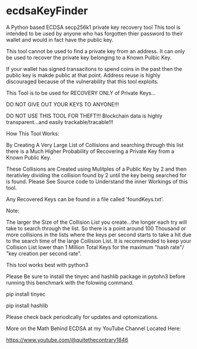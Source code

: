 # ecdsaKeyFinder

A Python based ECDSA secp256k1 private key recovery tool
This tool is intended to be used by anyone who has forgotten thier password to their wallet and would in fact have the public key.

This tool cannot be used to find a private key from an address.
It can only be used to recover the private key belonging to a Known Pulbic Key.

If your wallet has signed transacitons to spend coins in the past then the public key is makde public at that point. Address reuse is highly discouraged because of the vulnerability that this tool exploits.

This Tool is to be used for RECOVERY ONLY of Private Keys...

DO NOT GIVE OUT YOUR KEYS TO ANYONE!!!

DO NOT USE THIS TOOL FOR THEFT!!! Blockchain data is highly transparent...and easily trackable/tracable!!!

How This Tool Works:

By Creating A Very Large List of Collisions and searching through this list there is a Much Higher Probability of Recovering a Private Key from a Known Public Key.

These Collisions are Created using Mulitples of a Public Key by 2 and then iterativley dividing the collision found by 2 until the key being searched for is found.
Please See Source code to Understand the inner Workings of this tool.

Any Recovered Keys can be found in a file called 'foundKeys.txt'.

Note:

The larger the Size of the Collision List you create...the longer each try will take to search through the list. So there is a point around 100 Thousand or more collisions in the lists where the keys per second starts to take a hit due to the search time of the large Collision List. It is recommended to keep your Collision List lower than 1 Million Total Keys for the maximum "hash rate"/ "key creation per second rate".

This tool works best with python3

Please Be sure to install the tinyec and hashlib package in pytohn3 before running this benchmark with the folowing command.

pip install tinyec


pip install hashlib


Please check back periodically for updates and optomizations.

More on the Math Behind ECDSA at my YouTube Channel Located Here:

https://www.youtube.com/@quitethecontrary1846
